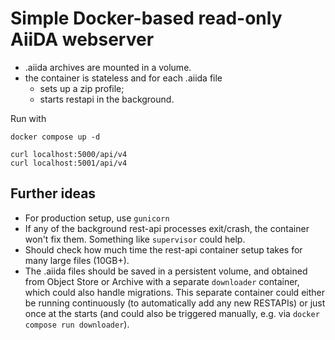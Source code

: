 # Simple Docker-based read-only AiiDA webserver

- .aiida archives are mounted in a volume.
- the container is stateless and for each .aiida file
  - sets up a zip profile;
  - starts restapi in the background.

Run with

```
docker compose up -d

curl localhost:5000/api/v4
curl localhost:5001/api/v4
```

## Further ideas

- For production setup, use `gunicorn`
- If any of the background rest-api processes exit/crash, the container won't fix them. Something like `supervisor` could help.
- Should check how much time the rest-api container setup takes for many large files (10GB+).
- The .aiida files should be saved in a persistent volume, and obtained from Object Store or Archive with a separate `downloader` container, which could also handle migrations. This separate container could either be running continuously (to automatically add any new RESTAPIs) or just once at the starts (and could also be triggered manually, e.g. via `docker compose run downloader`).
